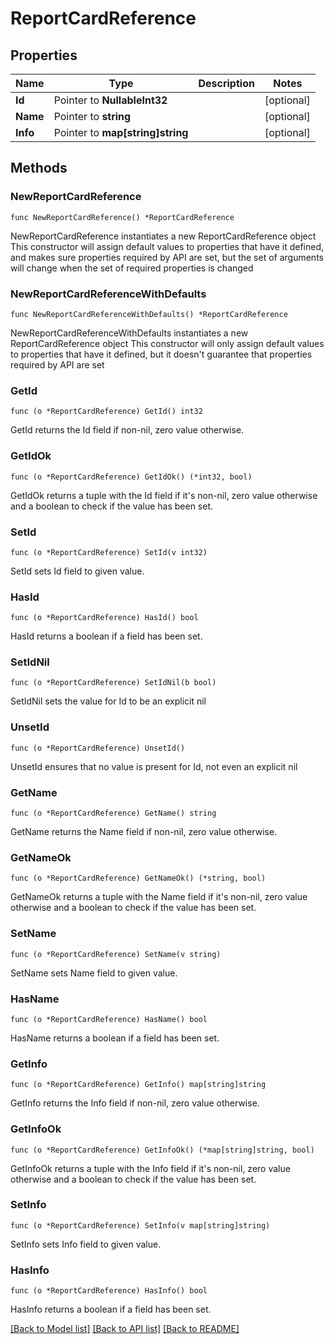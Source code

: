 # ReportCardReference

## Properties

Name | Type | Description | Notes
------------ | ------------- | ------------- | -------------
**Id** | Pointer to **NullableInt32** |  | [optional] 
**Name** | Pointer to **string** |  | [optional] 
**Info** | Pointer to **map[string]string** |  | [optional] 

## Methods

### NewReportCardReference

`func NewReportCardReference() *ReportCardReference`

NewReportCardReference instantiates a new ReportCardReference object
This constructor will assign default values to properties that have it defined,
and makes sure properties required by API are set, but the set of arguments
will change when the set of required properties is changed

### NewReportCardReferenceWithDefaults

`func NewReportCardReferenceWithDefaults() *ReportCardReference`

NewReportCardReferenceWithDefaults instantiates a new ReportCardReference object
This constructor will only assign default values to properties that have it defined,
but it doesn't guarantee that properties required by API are set

### GetId

`func (o *ReportCardReference) GetId() int32`

GetId returns the Id field if non-nil, zero value otherwise.

### GetIdOk

`func (o *ReportCardReference) GetIdOk() (*int32, bool)`

GetIdOk returns a tuple with the Id field if it's non-nil, zero value otherwise
and a boolean to check if the value has been set.

### SetId

`func (o *ReportCardReference) SetId(v int32)`

SetId sets Id field to given value.

### HasId

`func (o *ReportCardReference) HasId() bool`

HasId returns a boolean if a field has been set.

### SetIdNil

`func (o *ReportCardReference) SetIdNil(b bool)`

 SetIdNil sets the value for Id to be an explicit nil

### UnsetId
`func (o *ReportCardReference) UnsetId()`

UnsetId ensures that no value is present for Id, not even an explicit nil
### GetName

`func (o *ReportCardReference) GetName() string`

GetName returns the Name field if non-nil, zero value otherwise.

### GetNameOk

`func (o *ReportCardReference) GetNameOk() (*string, bool)`

GetNameOk returns a tuple with the Name field if it's non-nil, zero value otherwise
and a boolean to check if the value has been set.

### SetName

`func (o *ReportCardReference) SetName(v string)`

SetName sets Name field to given value.

### HasName

`func (o *ReportCardReference) HasName() bool`

HasName returns a boolean if a field has been set.

### GetInfo

`func (o *ReportCardReference) GetInfo() map[string]string`

GetInfo returns the Info field if non-nil, zero value otherwise.

### GetInfoOk

`func (o *ReportCardReference) GetInfoOk() (*map[string]string, bool)`

GetInfoOk returns a tuple with the Info field if it's non-nil, zero value otherwise
and a boolean to check if the value has been set.

### SetInfo

`func (o *ReportCardReference) SetInfo(v map[string]string)`

SetInfo sets Info field to given value.

### HasInfo

`func (o *ReportCardReference) HasInfo() bool`

HasInfo returns a boolean if a field has been set.


[[Back to Model list]](../README.md#documentation-for-models) [[Back to API list]](../README.md#documentation-for-api-endpoints) [[Back to README]](../README.md)


